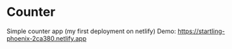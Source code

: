 # Counter
Simple counter app (my first deployment on netlify)
Demo: https://startling-phoenix-2ca380.netlify.app
